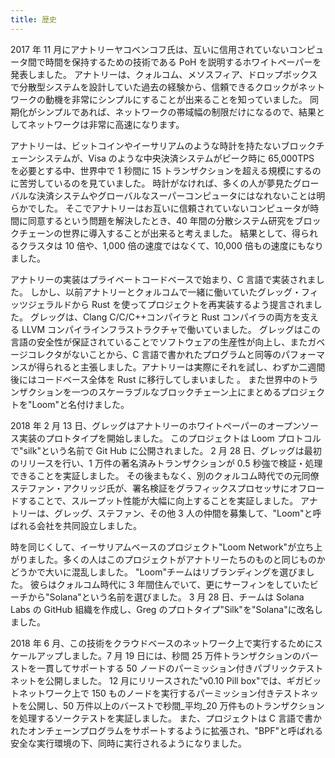 ```yaml
---
title: 歴史
---
```


2017 年 11 月にアナトリーヤコベンコフ氏は、互いに信用されていないコンピュータ間で時間を保持するための技術である PoH を説明するホワイトペーパーを発表しました。 アナトリーは、クォルコム、メソスフィア、ドロップボックスで分散型システムを設計していた過去の経験から、信頼できるクロックがネットワークの動機を非常にシンプルにすることが出来ることを知っていました。 同期化がシンプルであれば、ネットワークの帯域幅の制限だけになるので、結果としてネットワークは非常に高速になります。

アナトリーは、ビットコインやイーサリアムのような時計を持たないブロックチェーンシステムが、Visa のような中央決済システムがピーク時に 65,000TPS を必要とする中、世界中で 1 秒間に 15 トランザクションを超える規模にするのに苦労しているのを見ていました。 時計がなければ、多くの人が夢見たグローバルな決済システムやグローバルなスーパーコンピュータにはなれないことは明らかでした。 そこでアナトリーはお互いに信頼されていないコンピュータが時間に同意するという問題を解決したとき、40 年間の分散システム研究をブロックチェーンの世界に導入することが出来ると考えました。 結果として、得られるクラスタは 10 倍や、1,000 倍の速度ではなくて、10,000 倍もの速度にもなりました。

アナトリーの実装はプライベートコードベースで始まり、C 言語で実装されました。 しかし、以前アナトリーとクォルコムで一緒に働いていたグレッグ・フィッツジェラルドから Rust を使ってプロジェクトを再実装するよう提言されました。 グレッグは、Clang C/C/C++コンパイラと Rust コンパイラの両方を支える LLVM コンパイラインフラストラクチャで働いていました。 グレッグはこの言語の安全性が保証されていることでソフトウェアの生産性が向上し、またガベージコレクタがないことから、C 言語で書かれたプログラムと同等のパフォーマンスが得られると主張しました。アナトリーは実際にそれを試し、わずか二週間後にはコードベース全体を Rust に移行してしまいました 。 また世界中のトランザクションを一つのスケーラブルなブロックチェーン上にまとめるプロジェクトを"Loom"と名付けました。

2018 年 2 月 13 日、グレッグはアナトリーのホワイトペーパーのオープンソース実装のプロトタイプを開始しました。 このプロジェクトは Loom プロトコルで"silk"という名前で Git Hub に公開されました。 2 月 28 日、グレッグは最初のリリースを行い、1 万件の著名済みトランザクションが 0.5 秒強で検証・処理できることを実証しました。 その後まもなく、別のクォルコム時代での元同僚ステファン・アクリッジ氏が、署名検証をグラフィックスプロセッサにオフロードすることで、スループット性能が大幅に向上することを実証しました。 アナトリーは、グレッグ、ステファン、その他 3 人の仲間を募集して、"Loom"と呼ばれる会社を共同設立しました。

時を同じくして、イーサリアムベースのプロジェクト"Loom Network"が立ち上がりました。多くの人はこのプロジェクトがアナトリーたちのものと同じものかどうかで大いに混乱しました。 "Loom"チームはリブランディングを選びました。 彼らはクォルコム時代に 3 年間住んでいて、更にサーフィンをしていたビーチから"Solana"という名前を選びました。 3 月 28 日、チームは Solana Labs の GitHub 組織を作成し、Greg のプロトタイプ"Silk"を"Solana"に改名しました。

2018 年 6 月、この技術をクラウドベースのネットワーク上で実行するためにスケールアップしました。7 月 19 日には、秒間 25 万件トランザクションのバーストを一貫してサポートする 50 ノードのパーミッション付きパブリックテストネットを公開しました。 12 月にリリースされた"v0.10 Pill box"では、ギガビットネットワーク上で 150 ものノードを実行するパーミッション付きテストネットを公開し、50 万件以上のバーストで秒間\_平均\_20 万件ものトランザクションを処理するソークテストを実証しました。 また、プロジェクトは C 言語で書かれたオンチェーンプログラムをサポートするように拡張され、"BPF"と呼ばれる安全な実行環境の下、同時に実行されるようになりました。
